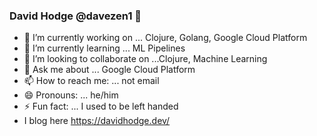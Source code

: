 ### David Hodge @davezen1 👋


- 🔭 I’m currently working on ... Clojure, Golang, Google Cloud Platform
- 🌱 I’m currently learning ... ML Pipelines 
- 👯 I’m looking to collaborate on ...Clojure, Machine Learning
- 💬 Ask me about ... Google Cloud Platform
- 📫 How to reach me: ... not email
- 😄 Pronouns: ... he/him
- ⚡ Fun fact: ... I used to be left handed
- I blog here https://davidhodge.dev/
